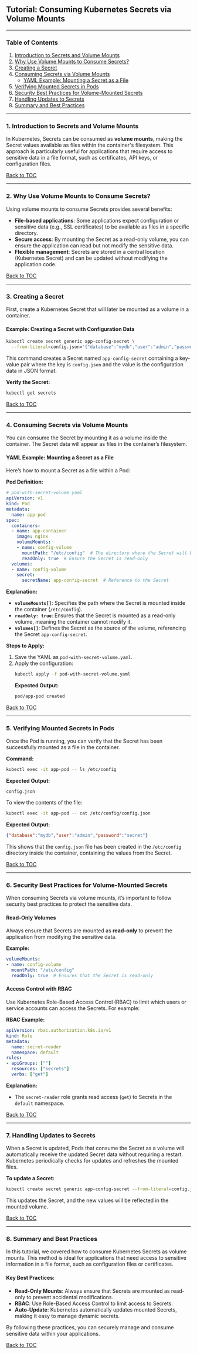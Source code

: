 ## **Tutorial: Consuming Kubernetes Secrets via Volume Mounts**

---

### **Table of Contents**

1. [Introduction to Secrets and Volume Mounts](#introduction)
2. [Why Use Volume Mounts to Consume Secrets?](#why-use-volume-mounts)
3. [Creating a Secret](#creating-secret)
4. [Consuming Secrets via Volume Mounts](#consuming-secrets-volume)
    - [YAML Example: Mounting a Secret as a File](#yaml-example-secret-volume)
5. [Verifying Mounted Secrets in Pods](#verifying-mounted-secrets)
6. [Security Best Practices for Volume-Mounted Secrets](#security-best-practices-volume)
7. [Handling Updates to Secrets](#handling-updates-volume)
8. [Summary and Best Practices](#summary)

---

### **1. Introduction to Secrets and Volume Mounts** <a name="introduction"></a>

In Kubernetes, Secrets can be consumed as **volume mounts**, making the Secret values available as files within the container's filesystem. This approach is particularly useful for applications that require access to sensitive data in a file format, such as certificates, API keys, or configuration files.

[Back to TOC](#table-of-contents)

---

### **2. Why Use Volume Mounts to Consume Secrets?** <a name="why-use-volume-mounts"></a>

Using volume mounts to consume Secrets provides several benefits:
- **File-based applications**: Some applications expect configuration or sensitive data (e.g., SSL certificates) to be available as files in a specific directory.
- **Secure access**: By mounting the Secret as a read-only volume, you can ensure the application can read but not modify the sensitive data.
- **Flexible management**: Secrets are stored in a central location (Kubernetes Secret) and can be updated without modifying the application code.

[Back to TOC](#table-of-contents)

---

### **3. Creating a Secret** <a name="creating-secret"></a>

First, create a Kubernetes Secret that will later be mounted as a volume in a container.

#### **Example: Creating a Secret with Configuration Data**

```bash
kubectl create secret generic app-config-secret \
  --from-literal=config.json='{"database":"mydb","user":"admin","password":"secret"}'
```

This command creates a Secret named `app-config-secret` containing a key-value pair where the key is `config.json` and the value is the configuration data in JSON format.

**Verify the Secret:**
```bash
kubectl get secrets
```

[Back to TOC](#table-of-contents)

---

### **4. Consuming Secrets via Volume Mounts** <a name="consuming-secrets-volume"></a>

You can consume the Secret by mounting it as a volume inside the container. The Secret data will appear as files in the container’s filesystem.

#### **YAML Example: Mounting a Secret as a File** <a name="yaml-example-secret-volume"></a>

Here’s how to mount a Secret as a file within a Pod:

**Pod Definition:**
```yaml
# pod-with-secret-volume.yaml
apiVersion: v1
kind: Pod
metadata:
  name: app-pod
spec:
  containers:
  - name: app-container
    image: nginx
    volumeMounts:
    - name: config-volume
      mountPath: "/etc/config"  # The directory where the Secret will be mounted
      readOnly: true  # Ensure the Secret is read-only
  volumes:
  - name: config-volume
    secret:
      secretName: app-config-secret  # Reference to the Secret
```

**Explanation:**
- **`volumeMounts[]`**: Specifies the path where the Secret is mounted inside the container (`/etc/config`).
- **`readOnly: true`**: Ensures that the Secret is mounted as a read-only volume, meaning the container cannot modify it.
- **`volumes[]`**: Defines the Secret as the source of the volume, referencing the Secret `app-config-secret`.

**Steps to Apply:**
1. Save the YAML as `pod-with-secret-volume.yaml`.
2. Apply the configuration:
   ```bash
   kubectl apply -f pod-with-secret-volume.yaml
   ```
   **Expected Output:**
   ```bash
   pod/app-pod created
   ```

[Back to TOC](#table-of-contents)

---

### **5. Verifying Mounted Secrets in Pods** <a name="verifying-mounted-secrets"></a>

Once the Pod is running, you can verify that the Secret has been successfully mounted as a file in the container.

**Command:**
```bash
kubectl exec -it app-pod -- ls /etc/config
```

**Expected Output:**
```
config.json
```

To view the contents of the file:
```bash
kubectl exec -it app-pod -- cat /etc/config/config.json
```

**Expected Output:**
```json
{"database":"mydb","user":"admin","password":"secret"}
```

This shows that the `config.json` file has been created in the `/etc/config` directory inside the container, containing the values from the Secret.

[Back to TOC](#table-of-contents)

---

### **6. Security Best Practices for Volume-Mounted Secrets** <a name="security-best-practices-volume"></a>

When consuming Secrets via volume mounts, it’s important to follow security best practices to protect the sensitive data.

#### **Read-Only Volumes**
Always ensure that Secrets are mounted as **read-only** to prevent the application from modifying the sensitive data.

**Example:**
```yaml
volumeMounts:
- name: config-volume
  mountPath: "/etc/config"
  readOnly: true  # Ensures that the Secret is read-only
```

#### **Access Control with RBAC**
Use Kubernetes Role-Based Access Control (RBAC) to limit which users or service accounts can access the Secrets. For example:

**RBAC Example:**
```yaml
apiVersion: rbac.authorization.k8s.io/v1
kind: Role
metadata:
  name: secret-reader
  namespace: default
rules:
- apiGroups: [""]
  resources: ["secrets"]
  verbs: ["get"]
```

**Explanation:**
- The `secret-reader` role grants read access (`get`) to Secrets in the `default` namespace.

[Back to TOC](#table-of-contents)

---

### **7. Handling Updates to Secrets** <a name="handling-updates-volume"></a>

When a Secret is updated, Pods that consume the Secret as a volume will automatically receive the updated Secret data without requiring a restart. Kubernetes periodically checks for updates and refreshes the mounted files.

**To update a Secret:**
```bash
kubectl create secret generic app-config-secret --from-literal=config.json='{"database":"newdb","user":"admin","password":"new-secret"}' --dry-run=client -o yaml | kubectl apply -f -
```

This updates the Secret, and the new values will be reflected in the mounted volume.

[Back to TOC](#table-of-contents)

---

### **8. Summary and Best Practices** <a name="summary"></a>

In this tutorial, we covered how to consume Kubernetes Secrets as volume mounts. This method is ideal for applications that need access to sensitive information in a file format, such as configuration files or certificates.

#### **Key Best Practices:**
- **Read-Only Mounts**: Always ensure that Secrets are mounted as read-only to prevent accidental modifications.
- **RBAC**: Use Role-Based Access Control to limit access to Secrets.
- **Auto-Update**: Kubernetes automatically updates mounted Secrets, making it easy to manage dynamic secrets.

By following these practices, you can securely manage and consume sensitive data within your applications.

[Back to TOC](#table-of-contents)

